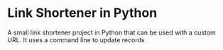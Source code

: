 # Link Shortener in Python

A small link shortener project in Python that can be used with a custom URL. It uses a command line to update records
